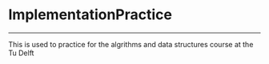 # ImplementationPractice
---
This is used to practice for the algrithms and data structures course at the Tu Delft

